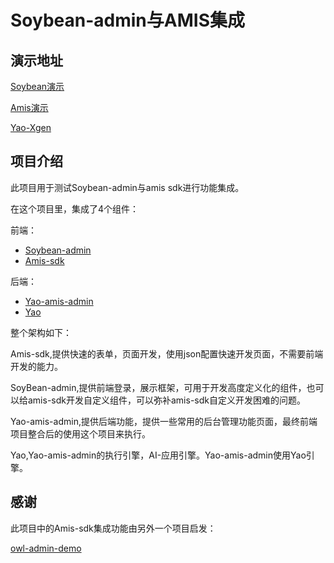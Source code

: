 # Soybean-admin与AMIS集成

## 演示地址

[Soybean演示](http://fun.wwsheng.cloud:5099/soy-admin)

[Amis演示](http://fun.wwsheng.cloud:5099/amis-admin)

[Yao-Xgen](http://fun.wwsheng.cloud:5099/admin/login/admin)

## 项目介绍

此项目用于测试Soybean-admin与amis sdk进行功能集成。

在这个项目里，集成了4个组件：

前端：

- [Soybean-admin](https://github.com/honghuangdc/soybean-admin)
- [Amis-sdk](https://aisuda.bce.baidu.com/amis/zh-CN/docs/start/getting-started#sdk)

后端：

- [Yao-amis-admin](https://github.com/wwsheng009/yao-amis-admin)
- [Yao](https://github.com/YaoApp/yao)

整个架构如下：

Amis-sdk,提供快速的表单，页面开发，使用json配置快速开发页面，不需要前端开发的能力。

SoyBean-admin,提供前端登录，展示框架，可用于开发高度定义化的组件，也可以给amis-sdk开发自定义组件，可以弥补amis-sdk自定义开发困难的问题。

Yao-amis-admin,提供后端功能，提供一些常用的后台管理功能页面，最终前端项目整合后的使用这个项目来执行。

Yao,Yao-amis-admin的执行引擎，AI-应用引擎。Yao-amis-admin使用Yao引擎。

## 感谢

此项目中的Amis-sdk集成功能由另外一个项目启发：

[owl-admin-demo](https://github.com/Slowlyo/owl-admin-demo)
